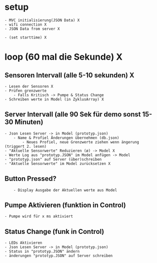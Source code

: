 # setup
    - MVC initialisierung(JSON Data) X
    - wifi connection X
    - JSON Data from server X
    
    - (set starttime) X

# loop (60 mal die Sekunde) X


## Sensoren Intervall (alle 5-10 sekunden) X
    - Lesen der Sensoren X
    - Prüfen grenzwerte
        - Falls Kritisch -> Pumpe & Status Change
    - Schreiben werte in Model (in ZyklusArray) X
        
## Server Intervall (alle 90 Sek für demo sonst 15-30 Minuten)
    - Json Lesen Server -> in Model (prototyp.json)
        - Name & Profiel Änderungen übernehmen (db.json)
            - Neues Profiel, neue Grenzwerte ziehen wenn ängerung (triggert 2. lesen)
    - "Aktuelle Sensorwerte" Reduzieren (ø) -> Model X
    - Werte Log aus "prototyp.JSON" im Model anfügen -> Model
    - "prototyp.json" auf Server (über)schreiben
    - "Aktuelle Sensorwerte" im Model zurücksetzen X
        
    
    
## Button Pressed?
        - Display Ausgabe der Aktuellen werte aus Model

## Pumpe Aktivieren (funktion in Control)
    - Pumpe wird für x ms aktiviert
    
## Status Change (funk in Control)
    - LEDs Aktivieren
    - Json Lesen Server -> in Model (prototyp.json)
    - Status in "prototyp.JSON" ändern
    - änderungen "prototyp.JSON" auf Server schreiben
    

